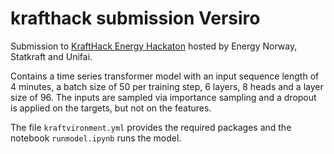 # krafthack submission Versiro

Submission to [KraftHack Energy Hackaton](https://www.energinorge.no/kurs-og-konferanser/2022/01/krafthack-2022/) hosted by Energy Norway, Statkraft and Unifai.

Contains a time series transformer model with an input sequence length of 4 minutes, a batch size of 50 per training step, 6 layers, 8 heads and a layer size of 96.
The inputs are sampled via importance sampling and a dropout is applied on the targets, but not on the features.

The file `kraftvironment.yml` provides the required packages and the notebook `runmodel.ipynb` runs the model.
